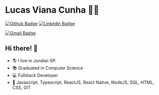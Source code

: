 # Lucas Viana Cunha 👨‍💻

[![Github Badge](https://img.shields.io/badge/-Github-000?style=flat-square&logo=Github&logoColor=white&link=https://github.com/LucasViana1)](https://github.com/LucasViana1)
[![Linkedin Badge](https://img.shields.io/badge/-LinkedIn-blue?style=flat-square&logo=Linkedin&logoColor=white&link=https://www.linkedin.com/in/lucas-viana-cunha-/)](https://www.linkedin.com/in/lucas-viana-cunha-/)

<!-- [![HitCount](http://hits.dwyl.com/{username}/{project}.svg)](http://hits.dwyl.com/{username}/{project}) -->
<!-- [![Whatsapp Badge](https://img.shields.io/badge/-Whatsapp-4CA143?style=flat-square&labelColor=4CA143&logo=whatsapp&logoColor=white&link=https://api.whatsapp.com/send?phone=5511964807665&text=Olá!)](https://api.whatsapp.com/send?phone=5511964807665&text=Olá!) -->

[![Gmail Badge](https://img.shields.io/badge/-Gmail-c14438?style=flat-square&logo=Gmail&logoColor=white&link=mailto:lucasviana112@gmail.com)](mailto:lucasviana112@gmail.com)

## Hi there! 👋

- 🌎 I live in Jundiaí-SP.
- 📚 Graduated in Computer Science
- 💻 Fullstack Developer
- 🚀 Javascript, Typescript, ReactJS, React Native, NodeJS, SQL, HTML, CSS, GIT
  <!-- - 🔭 I’m currently working on ... -->
  <!-- - 🌱 I’m currently learning ... -->
  <!-- - 👯 I’m looking to collaborate on ... -->
  <!-- - 🤔 I’m looking for help with ... -->
  <!-- - 💬 Ask me about ... -->
  <!-- - 📫 How to reach me: ... -->
  <!-- - 😄 Pronouns: ... -->
  <!-- - ⚡ Fun fact: ... -->
